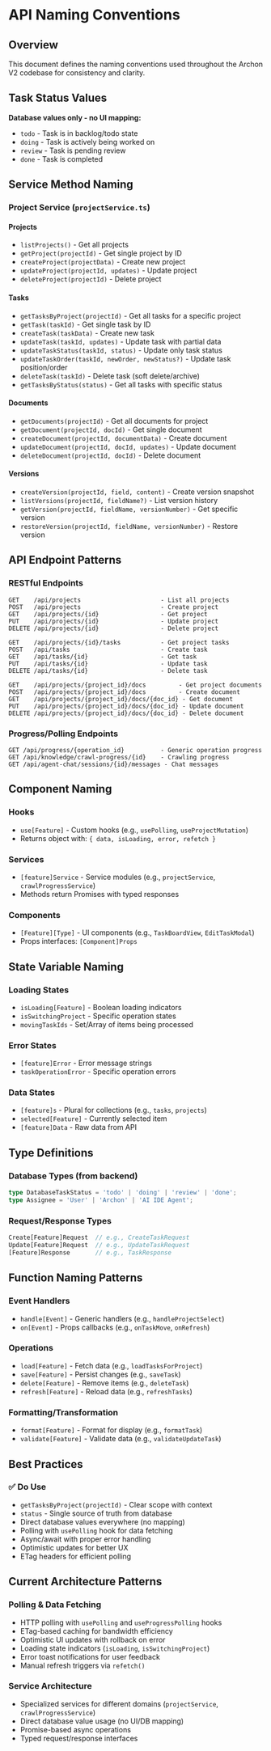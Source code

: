 # API Naming Conventions

## Overview
This document defines the naming conventions used throughout the Archon V2 codebase for consistency and clarity.

## Task Status Values
**Database values only - no UI mapping:**
- `todo` - Task is in backlog/todo state
- `doing` - Task is actively being worked on
- `review` - Task is pending review
- `done` - Task is completed

## Service Method Naming

### Project Service (`projectService.ts`)

#### Projects
- `listProjects()` - Get all projects
- `getProject(projectId)` - Get single project by ID
- `createProject(projectData)` - Create new project
- `updateProject(projectId, updates)` - Update project
- `deleteProject(projectId)` - Delete project

#### Tasks
- `getTasksByProject(projectId)` - Get all tasks for a specific project
- `getTask(taskId)` - Get single task by ID
- `createTask(taskData)` - Create new task
- `updateTask(taskId, updates)` - Update task with partial data
- `updateTaskStatus(taskId, status)` - Update only task status
- `updateTaskOrder(taskId, newOrder, newStatus?)` - Update task position/order
- `deleteTask(taskId)` - Delete task (soft delete/archive)
- `getTasksByStatus(status)` - Get all tasks with specific status

#### Documents
- `getDocuments(projectId)` - Get all documents for project
- `getDocument(projectId, docId)` - Get single document
- `createDocument(projectId, documentData)` - Create document
- `updateDocument(projectId, docId, updates)` - Update document
- `deleteDocument(projectId, docId)` - Delete document

#### Versions
- `createVersion(projectId, field, content)` - Create version snapshot
- `listVersions(projectId, fieldName?)` - List version history
- `getVersion(projectId, fieldName, versionNumber)` - Get specific version
- `restoreVersion(projectId, fieldName, versionNumber)` - Restore version

## API Endpoint Patterns

### RESTful Endpoints
```
GET    /api/projects                      - List all projects
POST   /api/projects                      - Create project
GET    /api/projects/{id}                 - Get project
PUT    /api/projects/{id}                 - Update project
DELETE /api/projects/{id}                 - Delete project

GET    /api/projects/{id}/tasks           - Get project tasks
POST   /api/tasks                         - Create task
GET    /api/tasks/{id}                    - Get task
PUT    /api/tasks/{id}                    - Update task
DELETE /api/tasks/{id}                    - Delete task

GET    /api/projects/{project_id}/docs         - Get project documents
POST   /api/projects/{project_id}/docs         - Create document
GET    /api/projects/{project_id}/docs/{doc_id} - Get document
PUT    /api/projects/{project_id}/docs/{doc_id} - Update document
DELETE /api/projects/{project_id}/docs/{doc_id} - Delete document
```

### Progress/Polling Endpoints
```
GET /api/progress/{operation_id}          - Generic operation progress
GET /api/knowledge/crawl-progress/{id}    - Crawling progress
GET /api/agent-chat/sessions/{id}/messages - Chat messages
```

## Component Naming

### Hooks
- `use[Feature]` - Custom hooks (e.g., `usePolling`, `useProjectMutation`)
- Returns object with: `{ data, isLoading, error, refetch }`

### Services
- `[feature]Service` - Service modules (e.g., `projectService`, `crawlProgressService`)
- Methods return Promises with typed responses

### Components
- `[Feature][Type]` - UI components (e.g., `TaskBoardView`, `EditTaskModal`)
- Props interfaces: `[Component]Props`

## State Variable Naming

### Loading States
- `isLoading[Feature]` - Boolean loading indicators
- `isSwitchingProject` - Specific operation states
- `movingTaskIds` - Set/Array of items being processed

### Error States
- `[feature]Error` - Error message strings
- `taskOperationError` - Specific operation errors

### Data States
- `[feature]s` - Plural for collections (e.g., `tasks`, `projects`)
- `selected[Feature]` - Currently selected item
- `[feature]Data` - Raw data from API

## Type Definitions

### Database Types (from backend)
```typescript
type DatabaseTaskStatus = 'todo' | 'doing' | 'review' | 'done';
type Assignee = 'User' | 'Archon' | 'AI IDE Agent';
```

### Request/Response Types
```typescript
Create[Feature]Request  // e.g., CreateTaskRequest
Update[Feature]Request  // e.g., UpdateTaskRequest
[Feature]Response       // e.g., TaskResponse
```

## Function Naming Patterns

### Event Handlers
- `handle[Event]` - Generic handlers (e.g., `handleProjectSelect`)
- `on[Event]` - Props callbacks (e.g., `onTaskMove`, `onRefresh`)

### Operations
- `load[Feature]` - Fetch data (e.g., `loadTasksForProject`)
- `save[Feature]` - Persist changes (e.g., `saveTask`)
- `delete[Feature]` - Remove items (e.g., `deleteTask`)
- `refresh[Feature]` - Reload data (e.g., `refreshTasks`)

### Formatting/Transformation
- `format[Feature]` - Format for display (e.g., `formatTask`)
- `validate[Feature]` - Validate data (e.g., `validateUpdateTask`)

## Best Practices

### ✅ Do Use
- `getTasksByProject(projectId)` - Clear scope with context
- `status` - Single source of truth from database
- Direct database values everywhere (no mapping)
- Polling with `usePolling` hook for data fetching
- Async/await with proper error handling
- Optimistic updates for better UX
- ETag headers for efficient polling

## Current Architecture Patterns

### Polling & Data Fetching
- HTTP polling with `usePolling` and `useProgressPolling` hooks
- ETag-based caching for bandwidth efficiency
- Optimistic UI updates with rollback on error
- Loading state indicators (`isLoading`, `isSwitchingProject`)
- Error toast notifications for user feedback
- Manual refresh triggers via `refetch()`

### Service Architecture
- Specialized services for different domains (`projectService`, `crawlProgressService`)
- Direct database value usage (no UI/DB mapping)
- Promise-based async operations
- Typed request/response interfaces